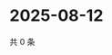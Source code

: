# 2025-08-12

共 0 条

<!-- BEGIN ZHIHUQUESTIONS -->
<!-- 最后更新时间 Tue Aug 12 2025 13:12:54 GMT+0800 (China Standard Time) -->

<!-- END ZHIHUQUESTIONS -->
